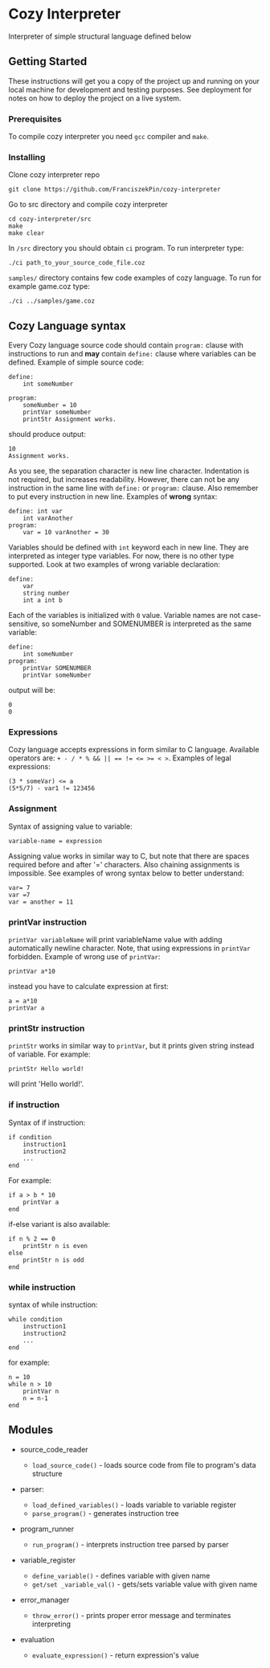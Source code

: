 # Cozy Interpreter

Interpreter of simple structural language defined below

## Getting Started

These instructions will get you a copy of the project up and running on your local machine for development and testing purposes. See deployment for notes on how to deploy the project on a live system.

### Prerequisites

To compile cozy interpreter you need `gcc` compiler and `make`. 

### Installing

Clone cozy interpreter repo

```
git clone https://github.com/FranciszekPin/cozy-interpreter
```

Go to src directory and compile cozy interpreter

```
cd cozy-interpreter/src
make
make clear
```

In `/src` directory you should obtain `ci` program. To run interpreter type:

```
./ci path_to_your_source_code_file.coz
```

`samples/` directory contains few code examples of cozy language. To run for example game.coz type:

```
./ci ../samples/game.coz
```

## Cozy Language syntax

Every Cozy language source code should contain `program:` clause with instructions to run and **may** contain `define:` clause where variables can be defined.
Example of simple source code:

```
define:
    int someNumber
    
program:
    someNumber = 10
    printVar someNumber
    printStr Assignment works.
```

should produce output:

```
10
Assignment works.
```

As you see, the separation character is new line character. Indentation is not required, but increases readability.
However, there can not be any instruction in the same line with `define:` or `program:` clause.
Also remember to put every instruction in new line. Examples of **wrong** syntax:

```
define: int var
    int varAnother
program:
    var = 10 varAnother = 30
```

Variables should be defined with `int` keyword each in new line.
They are interpreted as integer type variables.
For now, there is no other type supported. 
Look at two examples of wrong variable declaration:

```
define:
    var
    string number
    int a int b
```

Each of the variables is initialized with `0` value.
Variable names are not case-sensitive, so someNumber and SOMENUMBER is interpreted as the same variable:

```
define:
    int someNumber
program:
    printVar SOMENUMBER
    printVar someNumber
```

output will be:

```
0
0
```

### Expressions

Cozy language accepts expressions in form similar to C language. 
Available operators are: `+ - / * % && || == != <= >= < >`. Examples of legal expressions:

```
(3 * someVar) <= a
(5*5/7) - var1 != 123456
```

### Assignment

Syntax of assigning value to variable:

```
variable-name = expression
```

Assigning value works in similar way to C, but note that there are spaces required before and after '=' characters.
Also chaining assignments is impossible.
See examples of wrong syntax below to better understand:

```
var= 7
var =7
var = another = 11
```

### printVar instruction

`printVar variableName` will print variableName value with adding automatically newline character.
Note, that using expressions in `printVar` forbidden. Example of wrong use of `printVar`:

```
printVar a*10
```

instead you have to calculate expression at first:

```
a = a*10
printVar a
```

### printStr instruction

`printStr` works in similar way to `printVar`, but it prints given string instead of variable. For example:
```
printStr Hello world!
```

will print 'Hello world!'.

### if instruction

Syntax of if instruction:

```
if condition
    instruction1
    instruction2
    ...
end
```

For example:

```
if a > b * 10
    printVar a
end
```

if-else variant is also available:

```
if n % 2 == 0
    printStr n is even
else
    printStr n is odd
end
```

### while instruction

syntax of while instruction:

```
while condition
    instruction1
    instruction2
    ...
end
```

for example:

```
n = 10
while n > 10
    printVar n
    n = n-1
end
```

## Modules

* source_code_reader
    * `load_source_code()` - loads source code from file to program's data structure 

* parser:
    * `load_defined_variables()` - loads variable to variable register
    * `parse_program()` - generates instruction tree
    
* program_runner
    * `run_program()` - interprets instruction tree parsed by parser
    
* variable_register
    * `define_variable()` - defines variable with given name
    * `get/set _variable_val()` - gets/sets variable value with given name
    
* error_manager
    * `throw_error()` - prints proper error message and terminates interpreting
    
* evaluation
    * `evaluate_expression()` - return expression's value